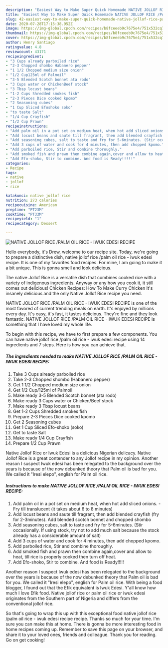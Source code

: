 ```yaml
---
description: "Easiest Way to Make Super Quick Homemade NATIVE JOLLOF RICE /PALM OIL RICE - IWUK EDESI RECIPE"
title: "Easiest Way to Make Super Quick Homemade NATIVE JOLLOF RICE /PALM OIL RICE - IWUK EDESI RECIPE"
slug: 42-easiest-way-to-make-super-quick-homemade-native-jollof-rice-palm-oil-rice-iwuk-edesi-recipe
date: 2020-07-28T17:15:38.952Z
image: https://img-global.cpcdn.com/recipes/b8fceeeb9c7675e4/751x532cq70/native-jollof-rice-palm-oil-rice-iwuk-edesi-recipe-recipe-main-photo.jpg
thumbnail: https://img-global.cpcdn.com/recipes/b8fceeeb9c7675e4/751x532cq70/native-jollof-rice-palm-oil-rice-iwuk-edesi-recipe-recipe-main-photo.jpg
cover: https://img-global.cpcdn.com/recipes/b8fceeeb9c7675e4/751x532cq70/native-jollof-rice-palm-oil-rice-iwuk-edesi-recipe-recipe-main-photo.jpg
author: Henry Santiago
ratingvalue: 4.8
reviewcount: 43171
recipeingredient:
- "3 Cups already parboiled rice"
- "2-3 Chopped shombo Habanero pepper"
- "1 1/2 Chopped medium size onion"
- "1/2 Cup125ml of Palmoil"
- "3-5 Blended Scotch bonnet ata rodo"
- "3 Cups water or ChickenBeef stock"
- "3 Tbsp locust beans"
- "1-2 Cups Shredded smokes fish"
- "2-3 Pieces Dice cooked kpomo"
- "2 Seasoning cubes"
- "1 Cup Sliced Efoshoko soko"
- "to taste Salt"
- "1/4 Cup Crayfish"
- "1/2 Cup Prawn"
recipeinstructions:
- "Add palm oil in a pot set on medium heat, when hot add sliced onions. Fry till translucent (it takes about 6 to 8 minutes)"
- "Add locust beans and saute till fragrant, then add blended crayfish (fry for 2-3minutes). Add blended scotch bonnet and chopped shombo"
- "Add seasoning cubes, salt to taste and fry for 5-6minutes. (Stir occasionally. If using stock, try not to add much salt because the stock already has a considerable amount of salt)"
- "Add 3 cups of water and cook for 4 minutes, then add chopped kpomo."
- "Add parboiled rice, Stir and combine thoroughly."
- "Add smoked fish and prawn then combine again,cover and allow to heat, till rice is properly cooked then turn off heat."
- "Add Efo-shoko, Stir to combine. And food is Ready!!!!!"
categories:
- Recipe
tags:
- native
- jollof
- rice

katakunci: native jollof rice 
nutrition: 273 calories
recipecuisine: American
preptime: "PT23M"
cooktime: "PT33M"
recipeyield: "1"
recipecategory: Dessert

---
```



![NATIVE JOLLOF RICE /PALM OIL RICE - IWUK EDESI RECIPE](https://img-global.cpcdn.com/recipes/b8fceeeb9c7675e4/751x532cq70/native-jollof-rice-palm-oil-rice-iwuk-edesi-recipe-recipe-main-photo.jpg)

Hello everybody, it's Drew, welcome to our recipe site. Today, we're going to prepare a distinctive dish, native jollof rice /palm oil rice - iwuk edesi recipe. It is one of my favorites food recipes. For mine, I am going to make it a bit unique. This is gonna smell and look delicious.

The native Jollof Rice is a versatile dish that combines cooked rice with a variety of indigenous ingredients. Anyway or any how you cook it, it still comes out delicious! Chicken Recipes: How To Make Curry Chicken It&#39;s insanely delicious and the only Native Jollof Rice recipe you need.

NATIVE JOLLOF RICE /PALM OIL RICE - IWUK EDESI RECIPE is one of the most favored of current trending meals on earth. It's enjoyed by millions every day. It's easy, it's fast, it tastes delicious. They're fine and they look fantastic. NATIVE JOLLOF RICE /PALM OIL RICE - IWUK EDESI RECIPE is something that I have loved my whole life.


To begin with this recipe, we have to first prepare a few components. You can have native jollof rice /palm oil rice - iwuk edesi recipe using 14 ingredients and 7 steps. Here is how you can achieve that.

<!--inarticleads1-->

##### The ingredients needed to make NATIVE JOLLOF RICE /PALM OIL RICE - IWUK EDESI RECIPE:

1. Take 3 Cups already parboiled rice
1. Take 2-3 Chopped shombo (Habanero pepper)
1. Get 1 1/2 Chopped medium size onion
1. Get 1/2 Cup/125ml of Palmoil
1. Make ready 3-5 Blended Scotch bonnet (ata rodo)
1. Make ready 3 Cups water or Chicken/Beef stock
1. Make ready 3 Tbsp locust beans
1. Get 1-2 Cups Shredded smokes fish
1. Prepare 2-3 Pieces Dice cooked kpomo
1. Get 2 Seasoning cubes
1. Get 1 Cup Sliced Efo-shoko (soko)
1. Get to taste Salt
1. Make ready 1/4 Cup Crayfish
1. Prepare 1/2 Cup Prawn


Native Jollof Rice or Iwuk Edesi is a delicious Nigerian delicacy. Native Jollof Rice is a great contender to any Jollof recipe in my opinion. Another reason I suspect Iwuk edesi has been relegated to the background over the years is because of the now debunked theory that Palm oil is bad for you. We called it &#34;Iresi elepo&#34;, english for Palm oil rice. 

<!--inarticleads2-->

##### Instructions to make NATIVE JOLLOF RICE /PALM OIL RICE - IWUK EDESI RECIPE:

1. Add palm oil in a pot set on medium heat, when hot add sliced onions. - Fry till translucent (it takes about 6 to 8 minutes)
1. Add locust beans and saute till fragrant, then add blended crayfish (fry for 2-3minutes). Add blended scotch bonnet and chopped shombo
1. Add seasoning cubes, salt to taste and fry for 5-6minutes. (Stir occasionally. If using stock, try not to add much salt because the stock already has a considerable amount of salt)
1. Add 3 cups of water and cook for 4 minutes, then add chopped kpomo.
1. Add parboiled rice, Stir and combine thoroughly.
1. Add smoked fish and prawn then combine again,cover and allow to heat, till rice is properly cooked then turn off heat.
1. Add Efo-shoko, Stir to combine. And food is Ready!!!!!


Another reason I suspect Iwuk edesi has been relegated to the background over the years is because of the now debunked theory that Palm oil is bad for you. We called it &#34;Iresi elepo&#34;, english for Palm oil rice. With being a food blogger, I found out that the Efik equivalent is Iwuk Edesi. Y&#39;all know how much I love Efik food. Native jollof rice or palm oil rice or iwuk edesi originates from the Southern part of Nigeria and differs from the conventional jollof rice. 

So that's going to wrap this up with this exceptional food native jollof rice /palm oil rice - iwuk edesi recipe recipe. Thanks so much for your time. I'm sure you can make this at home. There is gonna be more interesting food in home recipes coming up. Remember to save this page on your browser, and share it to your loved ones, friends and colleague. Thank you for reading. Go on get cooking!
